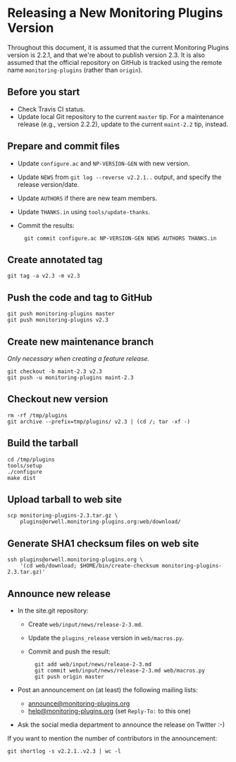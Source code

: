 Releasing a New Monitoring Plugins Version
==========================================

Throughout this document, it is assumed that the current Monitoring
Plugins version is 2.2.1, and that we're about to publish version 2.3.
It is also assumed that the official repository on GitHub is tracked
using the remote name `monitoring-plugins` (rather than `origin`).

Before you start
----------------

- Check Travis CI status.
- Update local Git repository to the current `master` tip.  For a
  maintenance release (e.g., version 2.2.2), update to the current
  `maint-2.2` tip, instead.

Prepare and commit files
------------------------

- Update `configure.ac` and `NP-VERSION-GEN` with new version.
- Update `NEWS` from `git log --reverse v2.2.1..` output, and specify
  the release version/date.
- Update `AUTHORS` if there are new team members.
- Update `THANKS.in` using `tools/update-thanks`.
- Commit the results:

        git commit configure.ac NP-VERSION-GEN NEWS AUTHORS THANKS.in

Create annotated tag
--------------------

    git tag -a v2.3 -m v2.3

Push the code and tag to GitHub
-------------------------------

    git push monitoring-plugins master
    git push monitoring-plugins v2.3

Create new maintenance branch
-----------------------------

_Only necessary when creating a feature release._

    git checkout -b maint-2.3 v2.3
    git push -u monitoring-plugins maint-2.3

Checkout new version
--------------------

    rm -rf /tmp/plugins
    git archive --prefix=tmp/plugins/ v2.3 | (cd /; tar -xf -)

Build the tarball
-----------------

    cd /tmp/plugins
    tools/setup
    ./configure
    make dist

Upload tarball to web site
--------------------------

    scp monitoring-plugins-2.3.tar.gz \
        plugins@orwell.monitoring-plugins.org:web/download/

Generate SHA1 checksum files on web site
----------------------------------------

    ssh plugins@orwell.monitoring-plugins.org \
        '(cd web/download; $HOME/bin/create-checksum monitoring-plugins-2.3.tar.gz)'

Announce new release
--------------------

- In the site.git repository:

    - Create `web/input/news/release-2-3.md`.
    - Update the `plugins_release` version in `web/macros.py`.
    - Commit and push the result:

            git add web/input/news/release-2-3.md
            git commit web/input/news/release-2-3.md web/macros.py
            git push origin master

- Post an announcement on (at least) the following mailing lists:

    - <announce@monitoring-plugins.org>
    - <help@monitoring-plugins.org> (set `Reply-To:` to this one)

- Ask the social media department to announce the release on Twitter :-)

If you want to mention the number of contributors in the announcement:

    git shortlog -s v2.2.1..v2.3 | wc -l

<!-- vim:set filetype=markdown textwidth=72: -->
